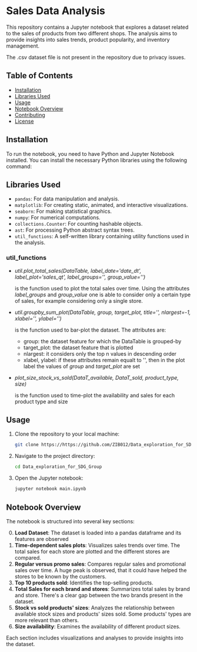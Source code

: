 # Sales Data Analysis

This repository contains a Jupyter notebook that explores a dataset related to the sales of products from two different shops. The analysis aims to provide insights into sales trends, product popularity, and inventory management. 

The .csv dataset file is not present in the repository due to privacy issues.

## Table of Contents

- [Installation](#installation)
- [Libraries Used](#libraries-used)
- [Usage](#usage)
- [Notebook Overview](#notebook-overview)
- [Contributing](#contributing)
- [License](#license)

## Installation

To run the notebook, you need to have Python and Jupyter Notebook installed. You can install the necessary Python libraries using the following command:

## Libraries Used

- `pandas`: For data manipulation and analysis.
- `matplotlib`: For creating static, animated, and interactive visualizations.
- `seaborn`: For making statistical graphics.
- `numpy`: For numerical computations.
- `collections.Counter`: For counting hashable objects.
- `ast`: For processing Python abstract syntax trees.
- `util_functions`: A self-written library containing utility functions used in the analysis.

### util_functions
- _util.plot_total_sales(DataTable, label_date='date_dt', label_plot='sales_qt', label_groups='', group_value='')_ 

    is the function used to plot the total sales over time. Using the attributes _label\_groups_ and _group\_value_ one is able to consider only a certain type of sales, for example considering only a single store.

- _util.groupby_sum_plot(DataTable, group, target_plot, title='', nlargest=-1, xlabel='', ylabel='')_ 

    is the function used to bar-plot the dataset. The attributes are:
    - group: the dataset feature for which the DataTable is grouped-by
    - target\_plot: the dataset feature that is plotted
    - nlargest: it considers only the top n values in descending order
    - xlabel, ylabel: if these attributes remain equalt to '', then in the plot label the values of _group_ and _target\_plot_ are set

- _plot_size_stock_vs_sold(DataT_available, DataT_sold, product_type, size)_ 

    is the function used to time-plot the availability and sales for each product type and size


## Usage

1. Clone the repository to your local machine:
    ```bash
    git clone https://https://github.com/ZIB012/Data_exploration_for_SDG_Group.git
    ```
2. Navigate to the project directory:
    ```bash
    cd Data_exploration_for_SDG_Group
    ```
3. Open the Jupyter notebook:
    ```bash
    jupyter notebook main.ipynb
    ```


## Notebook Overview

The notebook is structured into several key sections:

0. **Load Dataset**: The dataset is loaded into a pandas dataframe and its features are observed
1. **Time-dependent sales plots**: Visualizes sales trends over time. The total sales for each store are plotted and the different stores are compared. 
2. **Regular versus promo sales**: Compares regular sales and promotional sales over time. A huge peak is observed, that it could have helped the stores to be known by the customers.
3. **Top 10 products sold**: Identifies the top-selling products.
4. **Total Sales for each brand and stores**: Summarizes total sales by brand and store. There's a clear gap between the two brands present in the dataset.
5. **Stock vs sold products' sizes**: Analyzes the relationship between available stock sizes and products' sizes sold. Some products' types are more relevant than others.
6. **Size availability**: Examines the availability of different product sizes.

Each section includes visualizations and analyses to provide insights into the dataset.


